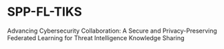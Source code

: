 # SPP-FL-TIKS
Advancing Cybersecurity Collaboration: A Secure and Privacy-Preserving Federated Learning for Threat Intelligence Knowledge Sharing
